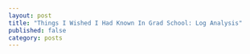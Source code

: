 ```yaml
---
layout: post
title: "Things I Wished I Had Known In Grad School: Log Analysis"
published: false
category: posts
---
```



